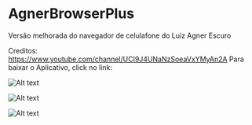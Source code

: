 # AgnerBrowserPlus
Versão melhorada do navegador de celulafone do Luiz Agner Escuro

Creditos: https://www.youtube.com/channel/UCI9J4UNaNzSoeaVxYMyAn2A
Para baixar o Aplicativo, click no link:

![Alt text](https://i.ibb.co/0ry8Mfq/agnerbrowser.png "Optional title")

![Alt text](https://i.ibb.co/N3RSTDN/Screenshot-20210908-152551.png "Optional title")

![Alt text](https://i.ibb.co/HhSgyvr/Screenshot-20210908-152704.png "Optional title")
